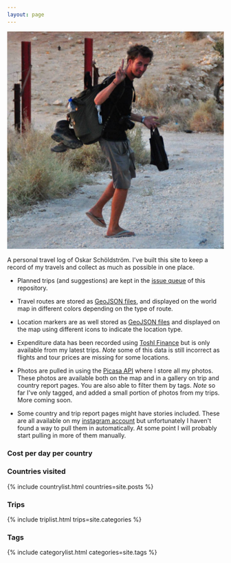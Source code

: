 ```yaml
---
layout: page
---
```


<div class="profile-photo"><img src="/images/profile.jpg" alt="Profile picture"></div>

A personal travel log of Oskar Schöldström. I've built this site to keep a
record of my travels and collect as much as possible in one place.

- Planned trips (and suggestions) are kept in the [issue
  queue](https://github.com/oxyc/travels/issues) of this repository.

- Travel routes are stored as [GeoJSON files](https://geojson.io), and
  displayed on the world map in different colors depending on the type of
  route.

- Location markers are as well stored as [GeoJSON files](https://geojson.io)
  and displayed on the map using different icons to indicate the location type.

- Expenditure data has been recorded using [Toshl Finance](https://toshl.com)
  but is only available from my latest trips. *Note* some of this data is still
  incorrect as flights and tour prices are missing for some locations.

- Photos are pulled in using the [Picasa API](https://photos.google.com) where
  I store all my photos. These photos are available both on the map and in a
  gallery on trip and country report pages. You are also able to filter them by
  tags. *Note* so far I've only tagged, and added a small portion of photos
  from my trips. More coming soon.

- Some country and trip report pages might have stories included. These are all
  available on my [instagram account](https://instagram.com/oskar.scholdstrom/)
  but unfortunately I haven't found a way to pull them in automatically. At
  some point I will probably start pulling in more of them manually.

### Cost per day per country

<div class="expenditure-chart front" data-title="" data-chart="perCountryCPD"></div>

### Countries visited

{% include countrylist.html countries=site.posts %}

### Trips

{% include triplist.html trips=site.categories %}

### Tags

{% include categorylist.html categories=site.tags %}
